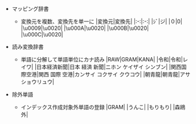 - マッピング辞書
  - 変換元を複数、変換先を単一に
|変換元|変換先|
|:-:|:-:|
|ｼﾞ|ジ|
|０|0|
|\u0009|\u0020|
|\u000A|\u0020|
|\u000B|\u0020|
|\u000C|\u0020|


- 読み変換辞書
  - 単語に分解して単語単位にカナ読み
|RAW|GRAM|KANA|
|令和|令和|レイワ|
|日本経済新聞|日本 経済 新聞|ニホン ケイザイ シンブン|
|関西国際空港|関西 国際 空港|カンサイ コクサイ クウコウ|
|朝青龍|朝青龍|アサショウリュウ|


- 除外単語
  - インデックス作成対象外単語の登録
|GRAM|
|うんこ|
|もりもり|
|森鴎外|
